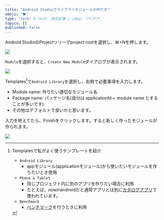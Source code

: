 ```yaml
---
title: "Android Studioでライブラリモジュールの作り方"
emoji: "🐕"
type: "tech" # tech: 技術記事 / idea: アイデア
topics: []
published: false
---
```



Android StudioのProjectツリーでproject rootを選択し、⌘+Nを押します。

![](https://storage.googleapis.com/zenn-user-upload/7f2b527fd12b-20240106.png)


`Module`を選択すると、`Create New Module`ダイアログが表示されます。

![](https://storage.googleapis.com/zenn-user-upload/b5ccdf559c6e-20240106.png)

Templates[^1]で`Android Library`を選択し、右側で必要事項を入力します。

- Module name: 作りたい適切なモジュール名
- Package name: パッケージ名(自分は applicationId + module name とすることが多いです)
- その他はデフォルトで良いかと思います。

入力を終えてたら、Finishをクリックします。すると新しく作ったモジュールが作られます。


![](https://storage.googleapis.com/zenn-user-upload/4d5e5ec18b89-20240106.png)


[^1]: Templatesで私がよく使うテンプレートを紹介
    - `Android Library`
      - appモジュール(applicationモジュール)から使いたいモジュールを作りたいとき使用
    - `Phone & Tablet`
      - 同じプロジェクト内に別のアプリを作りたい場合に利用
      - たとえば、nowinandroidだと通常アプリとは別に[カタログアプリ](https://github.com/android/nowinandroid/tree/main/app-nia-catalog)で使われています。
    - `Benchmark`
      - [ベンチマーク](https://developer.android.com/topic/performance/benchmarking/benchmarking-overview?hl=ja)を行うときに利用



